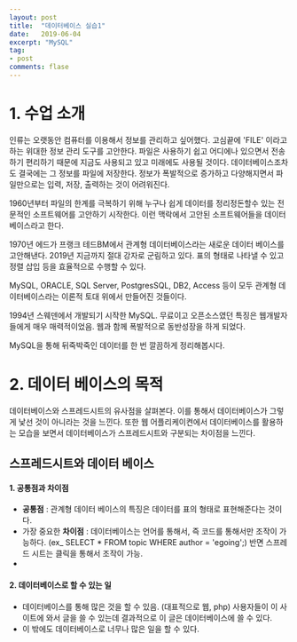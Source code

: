 ```yaml
---
layout: post
title:  "데이터베이스 실습1"
date:   2019-06-04
excerpt: "MySQL"
tag:
- post
comments: flase
---
```



# 1. 수업 소개

인류는 오랫동안 컴퓨터를 이용해서 정보를 관리하고 싶어했다. 고심끝에 'FILE' 이라고 하는 위대한 정보 관리 도구를 고안한다.  파일은 사용하기 쉽고 어디에나 있으면서 전송하기 편리하기 때문에 지금도 사용되고 있고 미래에도 사용될 것이다.  데이터베이스조차도 결국에는 그 정보를 파일에 저장한다. 정보가 폭발적으로 증가하고 다양해지면서 파일만으로는 입력, 저장,  출력하는 것이 어려워진다. 

1960년부터 파일의 한계를 극복하기 위해 누구나 쉽게 데이터를 정리정돈할수 있는 전문적인 소프트웨어를 고안하기 시작한다. 이런 맥락에서 고안된 소프트웨어들을 데이터베이스라고 한다.

1970년 에드가 프랭크 테드BM에서 관계형 데이터베이스라는 새로운 데이터 베이스를 고안해낸다. 2019년 지금까지 절대 강자로 군림하고 있다. 표의 형태로 나타낼 수 있고 정렬 삽입 등을 효율적으로 수행할 수 있다.

MySQL, ORACLE, SQL Server, PostgresSQL, DB2, Access 등이 모두 관계형 데이터베이스라는 이론적 토대 위에서 만들어진 것들이다.

1994년 스웨덴에서 개발되기 시작한 MySQL. 무료이고 오픈소스였던 특징은 웹개발자들에게 매우 매력적이었음. 웹과 함께 폭발적으로 동반성장을 하게 되었다.

MySQL을 통해 뒤죽박죽인 데이터를 한 번 깔끔하게 정리해봅시다.

# 2. 데이터 베이스의 목적

데이터베이스와 스프레드시트의 유사점을 살펴본다. 이를 통해서 데이터베이스가 그렇게 낯선 것이 아니라는 것을 느낀다. 또한 웹 어플리케이켠에서 데이터베이스를 활용하는 모습을 보면서 데이터베이스가 스프레드시트와 구분되는 차이점을 느낀다.

## 스프레드시트와 데이터 베이스

#### 1. 공통점과 차이점

- **공통점** : 관계형 데이터 베이스의 특징은 데이터를 표의 형태로 표현해준다는 것이다.
- 가장 중요한 **차이점** : 데이터베이스는 언어를 통해서, 즉 코드를 통해서만 조작이 가능하다. (ex_ SELECT * FROM topic WHERE author = 'egoing';) 반면 스프레드 시트는 클릭을 통해서 조작이 가능.
- 
#### 2. 데이터베이스로 할 수 있는 일

- 데이터베이스를 통해 많은 것을 할 수 있음. (대표적으로 웹, php) 사용자들이 이 사이트에 와서 글을 쓸 수 있는데 결과적으로 이 글은 데이터베이스에 쓸 수 있다.
- 이 밖에도 데이터베이스로 너무나 많은 일을 할 수 있다.

